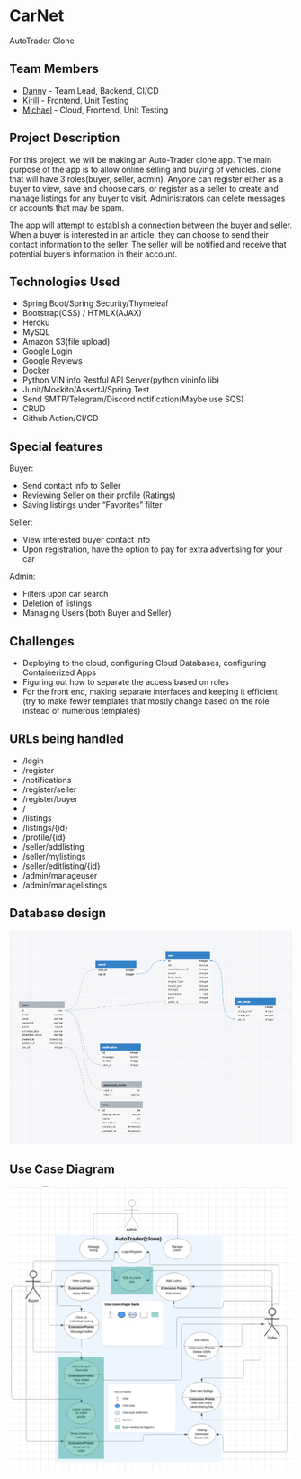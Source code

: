# CarNet

AutoTrader Clone

## Team Members
- [Danny](https://github.com/hdcola) - Team Lead, Backend, CI/CD
- [Kirill]() - Frontend, Unit Testing
- [Michael]() - Cloud, Frontend, Unit Testing


## Project Description

For this project, we will be making an Auto-Trader clone app. The main purpose of the app is to allow online selling and buying of vehicles. clone that will have 3 roles(buyer, seller, admin).  Anyone can register either as a buyer to view, save and choose cars, or register as a seller to create and manage listings for any buyer to visit. Administrators can delete messages or accounts that may be spam.

The app will attempt to establish a connection between the buyer and seller. When a buyer is interested in an article, they can choose to send their contact information to the seller. The seller will be notified and receive that potential buyer’s information in their account.

## Technologies Used

- 	Spring Boot/Spring Security/Thymeleaf
-	Bootstrap(CSS) / HTMLX(AJAX)
-	Heroku
-	MySQL
-	Amazon S3(file upload)
-	Google Login
-	Google Reviews
-	Docker
-	Python VIN info Restful API Server(python vininfo lib)
-	Junit/Mockito/AssertJ/Spring Test
-	Send SMTP/Telegram/Discord notification(Maybe use SQS)
-	CRUD
-	Github Action/CI/CD

## Special features

Buyer:
-	Send contact info to Seller
-	Reviewing Seller on their profile (Ratings)
-	Saving listings under “Favorites” filter

Seller:
-	View interested buyer contact info 
-	Upon registration, have the option to pay for extra advertising for your car

Admin:
-	Filters upon car search
-	Deletion of listings
-	Managing Users (both Buyer and Seller)


## Challenges

-	Deploying to the cloud, configuring Cloud Databases, configuring Containerized Apps
-	Figuring out how to separate the access based on roles
-	For the front end, making separate interfaces and keeping it efficient (try to make fewer templates that mostly change based on the role instead of numerous templates)


## URLs being handled

-	/login
-	/register
-	/notifications
-	/register/seller
-	/register/buyer
-	/ 
-	/listings
-	/listings/{id}
-	/profile/{id}
-	/seller/addlisting
-	/seller/mylistings
-	/seller/editlisting/{id}
-	/admin/manageuser
-	/admin/managelistings

## Database design

![ER Diagram](imgs/er.png)

## Use Case Diagram

![Use Case Diagram](imgs/UseCase.png)